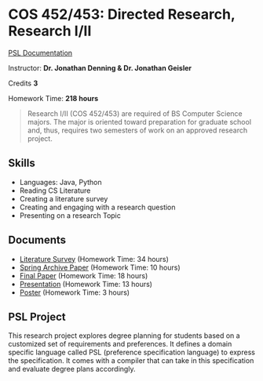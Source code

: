 # COS 452/453: Directed Research, Research I/II

[PSL Documentation](./documentation/README.md)

Instructor: **Dr. Jonathan Denning & Dr. Jonathan Geisler**

Credits **3**

Homework Time: **218 hours**

> Research I/II (COS 452/453) are required of BS Computer Science majors. The major is oriented toward preparation for graduate school and, thus, requires two semesters of work on an approved research project.

## Skills

- Languages: Java, Python
- Reading CS Literature
- Creating a literature survey
- Creating and engaging with a research question
- Presenting on a research Topic

## Documents

- [Literature Survey](./documents/Literature-Survey.pdf) (Homework Time: 34 hours)
- [Spring Archive Paper](./documents/Spring-Archive-Paper.pdf) (Homework Time: 10 hours)
- [Final Paper](./documents/Paper.pdf) (Homework Time: 18 hours)
- [Presentation](./documents/Presentation.pdf) (Homework Time: 13 hours)
- [Poster](./documents/Poster.pdf) (Homework Time: 3 hours)

## PSL Project

This research project explores degree planning for students based on a customized set of requirements and preferences. It defines a domain specific language called PSL (preference specification language) to express the specification. It comes with a compiler that can take in this specification and evaluate degree plans accordingly.


